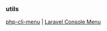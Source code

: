 ### utils

[php-cli-menu](https://github.com/php-school/cli-menu "Build beautiful PHP CLI menus. Simple yet Powerful. Expressive DSL.") | [Laravel Console Menu](https://github.com/nunomaduro/laravel-console-menu "Beautiful PHP CLI menus. Is a php-school/cli-menu wrapper for Laravel/Artisan Console Commands")
